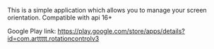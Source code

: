 This is a simple application which allows you to manage your screen orientation.
Compatible with api 16+

Google Play link: https://play.google.com/store/apps/details?id=com.arttttt.rotationcontrolv3
